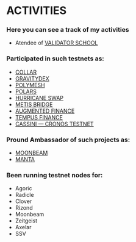 # ACTIVITIES
### Here you can see a track of my activities 

* Atendee of [VALIDATOR SCHOOL](https://github.com/Distributed-Validators-Synctems/Validator-School) 

### Participated in such testnets as:
* [COLLAR](https://test.app.collar.org/#/)
* [GRAVITYDEX](https://cosmos.network/gravity-dex/)
* [POLYMESH](https://polymath.network/)
* [POLARS](https://polars.io/)
* [HURRICANE SWAP](https://test.hurricaneswap.com/swap#/pool)
* [METIS BRIDGE](https://hackathon.metis.io/)
* [AUGMENTED FINANCE](https://augmented.finance/)
* [TEMPUS FINANCE](https://testnet.tempus.finance/)
* [CASSINI — CRONOS TESTNET](https://cronos.crypto.org/)

### Pround Ambassador of such projects as:
* [MOONBEAM](https://moonbeam.network/)
* [MANTA](https://manta.network/)

### Been running testnet nodes for:
* Agoric
* Radicle
* Clover
* Rizond
* Moonbeam
* Zeitgeist
* Axelar
* SSV
